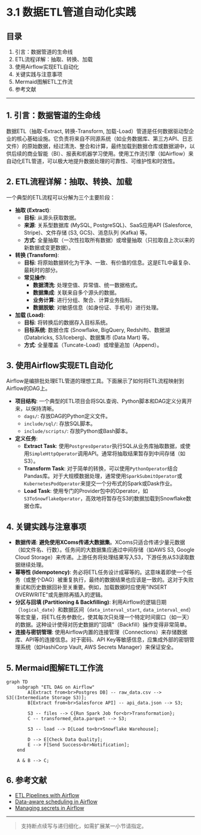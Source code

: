 # 3.1 数据ETL管道自动化实践

## 目录

1. 引言：数据管道的生命线
2. ETL流程详解：抽取、转换、加载
3. 使用Airflow实现ETL自动化
4. 关键实践与注意事项
5. Mermaid图解ETL工作流
6. 参考文献

---

## 1. 引言：数据管道的生命线

数据ETL（抽取-Extract, 转换-Transform, 加载-Load）管道是任何数据驱动型企业的核心基础设施。它负责将来自不同源系统（如业务数据库、第三方API、日志文件）的原始数据，经过清洗、整合和计算，最终加载到数据仓库或数据湖中，以供后续的商业智能（BI）、报表和机器学习使用。使用工作流引擎（如Airflow）来自动化ETL管道，可以极大地提升数据处理的可靠性、可维护性和时效性。

## 2. ETL流程详解：抽取、转换、加载

一个典型的ETL流程可以分解为三个主要阶段：

- **抽取 (Extract)**:
  - **目标**: 从源头获取数据。
  - **来源**: 关系型数据库 (MySQL, PostgreSQL)、SaaS应用API (Salesforce, Stripe)、文件存储 (S3, GCS)、消息队列 (Kafka) 等。
  - **方式**: 全量抽取（一次性拉取所有数据）或增量抽取（只拉取自上次以来的新数据或变更数据）。
- **转换 (Transform)**:
  - **目标**: 将原始数据转化为干净、一致、有价值的信息。这是ETL中最复杂、最耗时的部分。
  - **常见操作**:
    - **数据清洗**: 处理空值、异常值、统一数据格式。
    - **数据集成**: 关联来自多个源头的数据。
    - **业务计算**: 进行分组、聚合、计算业务指标。
    - **数据脱敏**: 对敏感信息（如身份证、手机号）进行处理。
- **加载 (Load)**:
  - **目标**: 将转换后的数据存入目标系统。
  - **目标系统**: 数据仓库 (Snowflake, BigQuery, Redshift)、数据湖 (Databricks, S3/Iceberg)、数据集市 (Data Mart) 等。
  - **方式**: 全量覆盖（Tuncate-Load）或增量追加（Append）。

## 3. 使用Airflow实现ETL自动化

Airflow是编排批处理ETL管道的理想工具。下面展示了如何将ETL流程映射到Airflow的DAG上。

- **项目结构**: 一个典型的ETL项目会将SQL查询、Python脚本和DAG定义分离开来，以保持清晰。
  - `dags/`: 存放DAG的Python定义文件。
  - `include/sql/`: 存放SQL脚本。
  - `include/scripts/`: 存放Python或Bash脚本。
- **定义任务**:
  - **Extract Task**: 使用`PostgresOperator`执行SQL从业务库抽取数据，或使用`SimpleHttpOperator`调用API。通常将抽取结果暂存到中间存储（如S3）。
  - **Transform Task**: 对于简单的转换，可以使用`PythonOperator`结合Pandas库。对于大规模数据处理，通常使用`SparkSubmitOperator`或`KubernetesPodOperator`来提交一个分布式的Spark或Dask作业。
  - **Load Task**: 使用专门的Provider包中的Operator，如`S3ToSnowflakeOperator`，高效地将暂存在S3的数据加载到Snowflake数据仓库。

## 4. 关键实践与注意事项

- **数据传递**: **避免使用XComs传递大数据集**。XComs只适合传递少量元数据（如文件名、行数）。任务间的大数据集应通过中间存储（如AWS S3, Google Cloud Storage）来传递。上游任务将处理结果写入S3，下游任务从S3读取数据继续处理。
- **幂等性 (Idempotency)**: 务必将ETL任务设计成幂等的。这意味着即使一个任务（或整个DAG）被重复执行，最终的数据结果也应该是一致的。这对于失败重试和历史数据回补至关重要。例如，加载数据时应使用"INSERT OVERWRITE"或先删除再插入的逻辑。
- **分区与回填 (Partitioning & Backfilling)**: 利用Airflow的逻辑日期（`logical_date`）和数据区间（`data_interval_start`, `data_interval_end`）等宏变量，将ETL任务参数化，使其每次只处理一个特定时间窗口（如一天）的数据。这种设计使得对历史数据的"回填"（Backfill）操作变得非常简单。
- **连接与密钥管理**: 使用Airflow内置的连接管理（Connections）来存储数据库、API等的连接信息。对于密码、API Key等敏感信息，应集成外部的密钥管理系统（如HashiCorp Vault, AWS Secrets Manager）来保证安全。

## 5. Mermaid图解ETL工作流

```mermaid
graph TD
    subgraph "ETL DAG on Airflow"
        A[Extract from<br>Postgres DB] -- raw_data.csv --> S3[(Intermediate Storage S3)];
        B[Extract from<br>Salesforce API] -- api_data.json --> S3;
        
        S3 -- files --> C{Run Spark Job for<br>Transformation};
        C -- transformed_data.parquet --> S3;
        
        S3 -- load --> D[Load to<br>Snowflake Warehouse];
        
        D --> E[Check Data Quality];
        E --> F[Send Success<br>Notification];
    end
    
    A & B --> C;
```

## 6. 参考文献

- [ETL Pipelines with Airflow](https://www.astronomer.io/guides/etl-pipelines-with-airflow/)
- [Data-aware scheduling in Airflow](https://airflow.apache.org/docs/apache-airflow/stable/core-concepts/scheduling-and-triggers.html#data-aware-scheduling)
- [Managing secrets in Airflow](https://airflow.apache.org/docs/apache-airflow/stable/security/secrets/index.html)

---
> 支持断点续写与递归细化，如需扩展某一小节请指定。
